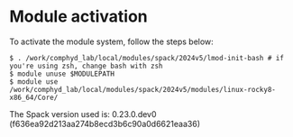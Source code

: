 # Module activation
To activate the module system, follow the steps below:
```console
$ . /work/comphyd_lab/local/modules/spack/2024v5/lmod-init-bash # if you're using zsh, change bash with zsh
$ module unuse $MODULEPATH
$ module use /work/comphyd_lab/local/modules/spack/2024v5/modules/linux-rocky8-x86_64/Core/
```

The Spack version used is: 0.23.0.dev0 (f636ea92d213aa274b8ecd3b6c90a0d6621eaa36)

